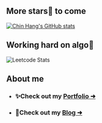 ## More stars🌟 to come
[![Chin Hang's GitHub stats](https://github-readme-stats.vercel.app/api?username=CookieHoodie&count_private=true&show_icons=true&theme=onedark)](https://github.com/anuraghazra/github-readme-stats)

## Working hard on algo💪
![Leetcode Stats](https://leetcard.jacoblin.cool/cookiehoodie?theme=unicorn)

## About me
- ### ✨Check out my [Portfolio ➜](https://cookiehoodie.github.io/) 
- ### 📝Check out my [Blog ➜](https://cookiehoodie.github.io/blog/) 

<!--
**CookieHoodie/CookieHoodie** is a ✨ _special_ ✨ repository because its `README.md` (this file) appears on your GitHub profile.

Here are some ideas to get you started:

- 🔭 I’m currently working on ...
- 🌱 I’m currently learning ...
- 👯 I’m looking to collaborate on ...
- 🤔 I’m looking for help with ...
- 💬 Ask me about ...
- 📫 How to reach me: ...
- 😄 Pronouns: ...
- ⚡ Fun fact: ...
-->
